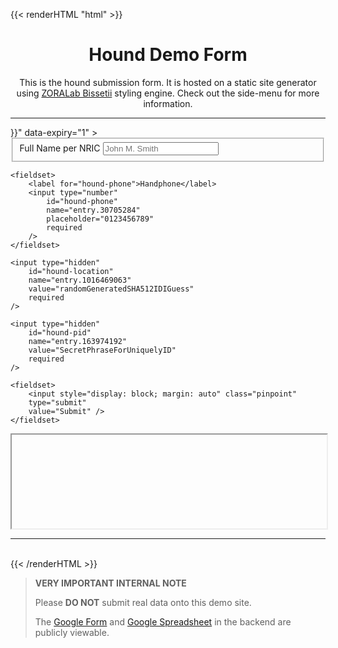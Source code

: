 <!--
+++
date = "2020-05-13T14:25:19+08:00"
title = "Hound Form (Demo)"
description = """
This is a demonstration for ZORALab Hound software to let users to submit
self-tracking information to Google Forms.
"""
keywords = [""]
authors = ["ZORALab Team"]
draft = false
type = ""
layout = "single"
# thumbnailURL = "#"

[menu.main]
parent = ""
# name = ""
weight = 1
+++
-->
{{< renderHTML "html" >}}
<h1 align="center">Hound Demo Form</h1>
<p style="text-align: center">
This is the hound submission form. It is hosted on a static site generator
using <a href="https://zoralab.gitlab.io/bissetii/en-us/">ZORALab Bissetii</a>
styling engine. Check out the side-menu for more information.
</p>

<hr />

<form	id="hound-input-form"
	method="POST"
	target="hound-responder"
	action="https://docs.google.com/forms/d/e/1FAIpQLSdIZJcxSr4IabqjdE9Wq23JNMxwfCvrx6ToqRAfCTKBNUNWNw/formResponse"
	data-redirect="{{< absLangLink "pages/done" >}}"
	data-expiry="1"
>
	<fieldset>
		<label for="hound-fullname">Full Name per NRIC</label>
		<input type="text"
			id="hound-fullname"
			name="entry.1123956260"
			placeholder="John M. Smith"
			required
		/>
	</fieldset>

	<fieldset>
		<label for="hound-phone">Handphone</label>
		<input type="number"
			id="hound-phone"
			name="entry.30705284"
			placeholder="0123456789"
			required
		/>
	</fieldset>

	<input type="hidden"
		id="hound-location"
		name="entry.1016469063"
		value="randomGeneratedSHA512IDIGuess"
		required
	/>

	<input type="hidden"
		id="hound-pid"
		name="entry.163974192"
		value="SecretPhraseForUniquelyID"
		required
	/>

	<fieldset>
		<input style="display: block; margin: auto" class="pinpoint"
		type="submit"
		value="Submit" />
	</fieldset>
</form>
<iframe id="hound-responder"
	name="hound-responder"
	height="150px"
	width="100%"
	scrolling="no">
</iframe>

<hr />
<br />
{{< /renderHTML >}}

> **VERY IMPORTANT INTERNAL NOTE**
>
> Please **DO NOT** submit real data onto this demo site.
>
> The [Google Form](https://docs.google.com/forms/d/1JxxZQVedoPVQBECIbIiWnmv0Wk17hdq6ew2sWsJflBg/edit?usp=sharing)
> and [Google Spreadsheet](https://docs.google.com/spreadsheets/d/1jwRz9UaivDH_Fn27IjvD3d6fcsZNV-GmkNFmkh324pg/edit?usp=sharing)
> in the backend are publicly viewable.
